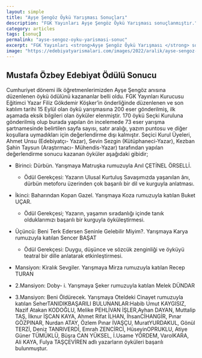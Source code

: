 ```yaml
---
layout: simple
title: "Ayşe Şengöz Öykü Yarışması Sonuçları"
description: "FGK Yayınları Ayşe Şengöz Öykü Yarışması sonuçlanmıştır."
category: articles
tags: [sonuç]
permalink: "ayse-sengoz-oyku-yarismasi-sonuc"
excerpt: "FGK Yayınları <strong>Ayşe Şengöz Öykü Yarışması </strong> sonuçlanmıştır."
image: "https://edebiyatyarismalari.com/images/2022/aralik/ayse-sengoz-oyku-yarismasi-sonuc.jpg"
---
```


## Mustafa Özbey Edebiyat Ödülü Sonucu
Cumhuriyet dönemi ilk öğretmenlerimizden Ayşe Şengöz anısına düzenlenen öykü ödülünü kazananlar belli oldu. FGK Yayınları Kurucusu Eğitimci Yazar Filiz Gökdemir Köşker’in önderliğinde düzenlenen ve son katılım tarihi 15 Eylül olan öykü yarışmasına 200 eser gönderilmiş, ilk aşamada eksik bilgileri olan öyküler elenmiştir. 170 öykü Seçki
Kuruluna gönderilmiş olup burada yapılan ön incelemede 73 eser yarışma şartnamesinde belirtilen sayfa sayısı, satır aralığı, yazım puntosu ve diğer koşullara uymadıkları için değerlendirme dışı kalmıştır. Seçici Kurul Üyeleri, Ahmet Unsu (Edebiyatçı- Yazar), Sevin Sezgin (Kütüphaneci-Yazar), Kezban Şahin Taysun (Araştırmacı- Mühendis-Yazar) tarafından yapılan değerlendirme sonucu kazanan öyküler aşağıdaki gibidir;
- Birinci: Dürbün. Yarışmaya Matruşka rumuzuyla Anıl ÇETİNEL ÖRSELLİ. 
    - Ödül Gerekçesi: Yazarın Ulusal Kurtuluş Savaşımızda yaşanılan ânı, dürbün metoforu üzerinden çok başarılı bir dil ve kurguyla anlatması.
- İkinci: Baharından Kopan Gazel. Yarışmaya Koza rumuzuyla katılan Buket UÇAR.
    - Ödül Gerekçesi; Yazarın, yaşamın sıradanlığı içinde tanık olduklarımızı başarılı bir kurguyla öyküleştirmesi.
- Üçüncü: Beni Terk Edersen Seninle Gelebilir Miyim?. Yarışmaya Karya rumuzuyla katılan Sencer BAŞAT
    - Ödül Gerekçesi: Duygu, düşünce ve sözcük zenginliği ve öyküyü teatral bir dille anlatarak etkinleştirmesi.

- Mansiyon: Kiralık Sevgiler. Yarışmaya Mirza rumuzuyla katılan Recep TURAN
- 2.Mansiyon: Doby- i. Yarışmaya Şeker rumuzuyla katılan Melek DÜNDAR
- 3.Mansiyon: Beni Öldürecek. Yarışmaya Oteldeki Cinayet rumuzuyla katılan SeherTANIDIKBAŞARILI BULUNANLAR:Habib Umut KAYGISIZ, Nazif Atakan KODOĞLU, Melike PEHLİVAN İŞLER,Ayhan DAYAN, Muttalip TAŞ, İlknur İŞCAN KAYA, Ahmet Rifat İLHAN, İhsanCİHANGİR, Pınar GÖZPINAR, Nurdan ATAY, Özlem Pınar İVAŞÇU, MuratYURDAKUL, Gönül TERZİ, Deniz TANRIVERDİ, Emrah ZENCİRCİ, HüseyinOPRUKLU, Atiye Güner TÜMÜKLÜ, Büşra CAN YÜKSEL, İ.Usame YÖRDEM, VarolKARA, Ali KAYA, Fulya TAŞÇEVİREN adlı yazarların öyküleri başarılı bulunmuştur.